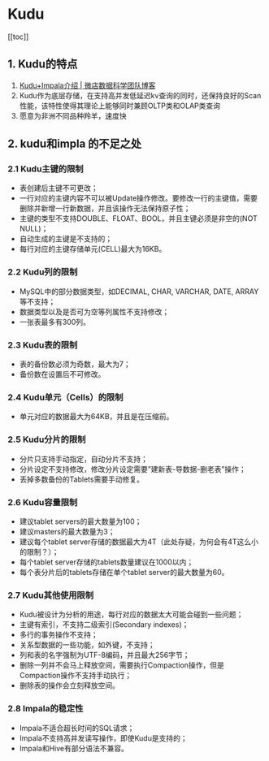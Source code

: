 # Kudu

[[toc]]

## 1. Kudu的特点

1. [Kudu+Impala介绍 | 微店数据科学团队博客](https://juejin.im/entry/5a72d3d1f265da3e4d730b37)
2. Kudu作为底层存储，在支持高并发低延迟kv查询的同时，还保持良好的Scan性能，该特性使得其理论上能够同时兼顾OLTP类和OLAP类查询
3. 愿意为非洲不同品种羚羊，速度快

## 2. kudu和impla 的不足之处

### 2.1 Kudu主键的限制

- 表创建后主键不可更改；
- 一行对应的主键内容不可以被Update操作修改。要修改一行的主键值，需要删除并新增一行新数据，并且该操作无法保持原子性；
- 主键的类型不支持DOUBLE、FLOAT、BOOL，并且主键必须是非空的(NOT NULL)；
- 自动生成的主键是不支持的；
- 每行对应的主键存储单元(CELL)最大为16KB。

### 2.2 Kudu列的限制

- MySQL中的部分数据类型，如DECIMAL, CHAR, VARCHAR, DATE, ARRAY等不支持；
- 数据类型以及是否可为空等列属性不支持修改；
- 一张表最多有300列。

### 2.3 Kudu表的限制

- 表的备份数必须为奇数，最大为7；
- 备份数在设置后不可修改。

### 2.4 Kudu单元（Cells）的限制

- 单元对应的数据最大为64KB，并且是在压缩前。

### 2.5 Kudu分片的限制

- 分片只支持手动指定，自动分片不支持；
- 分片设定不支持修改，修改分片设定需要”建新表-导数据-删老表”操作；
- 丢掉多数备份的Tablets需要手动修复。

### 2.6 Kudu容量限制

- 建议tablet servers的最大数量为100；
- 建议masters的最大数量为3；
- 建议每个tablet server存储的数据最大为4T（此处存疑，为何会有4T这么小的限制？）；
- 每个tablet server存储的tablets数量建议在1000以内；
- 每个表分片后的tablets存储在单个tablet server的最大数量为60。

### 2.7 Kudu其他使用限制

- Kudu被设计为分析的用途，每行对应的数据太大可能会碰到一些问题；
- 主键有索引，不支持二级索引(Secondary indexes)；
- 多行的事务操作不支持；
- 关系型数据的一些功能，如外键，不支持；
- 列和表的名字强制为UTF-8编码，并且最大256字节；
- 删除一列并不会马上释放空间，需要执行Compaction操作，但是Compaction操作不支持手动执行；
- 删除表的操作会立刻释放空间。

### 2.8 Impala的稳定性

- Impala不适合超长时间的SQL请求；
- Impala不支持高并发读写操作，即使Kudu是支持的；
- Impala和Hive有部分语法不兼容。
